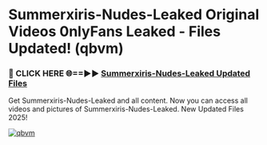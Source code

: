 # Summerxiris-Nudes-Leaked Original Videos 0nlyFans Leaked - Files Updated! (qbvm)

<h3>🔴 CLICK HERE 🌐==►► <a href="https://tinyurl.com/5h6xmrr3" rel="nofollow">Summerxiris-Nudes-Leaked Updated Files</a></h3>

Get Summerxiris-Nudes-Leaked and all content. Now you can access all videos and pictures of Summerxiris-Nudes-Leaked. New Updated Files 2025!

[![qbvm](https://i.imgur.com/KVD873Z.gif)](https://tinyurl.com/5h6xmrr3)
